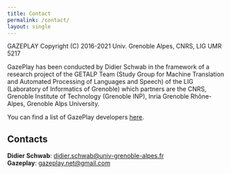 ```yaml
---
title: Contact
permalink: /contact/
layout: single
---
```

GAZEPLAY Copyright (C) 2016-2021 Univ. Grenoble Alpes, CNRS, LIG UMR 5217

GazePlay has been conducted by Didier Schwab in the framework of a research project of the GETALP Team (Study Group for Machine Translation and Automated Processing of Languages and Speech) of the LIG (Laboratory of Informatics of Grenoble) which partners are the CNRS, Grenoble Institute of Technology (Grenoble INP), Inria Grenoble Rhône-Alpes, Grenoble Alps University.

You can find a list of GazePlay developers [here](https://github.com/GazePlay/GazePlay/graphs/contributors).

## Contacts
__Didier Schwab__: <didier.schwab@univ-grenoble-alpes.fr>  
__Gazeplay__: <gazeplay.net@gmail.com>
